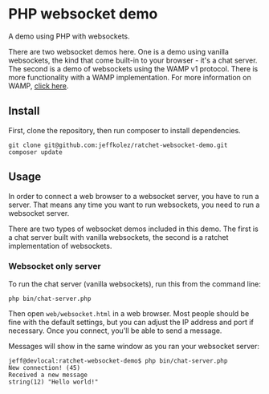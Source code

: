 # PHP websocket demo

A demo using PHP with websockets.

There are two websocket demos here. One is a demo using vanilla websockets, the kind that come built-in to your browser - it's a chat server. The second is a demo of websockets using the WAMP v1 protocol. There is more functionality with a WAMP implementation. For more information on WAMP, [click here](http://wamp-proto.org).

## Install

First, clone the repository, then run composer to install dependencies.

```
git clone git@github.com:jeffkolez/ratchet-websocket-demo.git
composer update
```

## Usage

In order to connect a web browser to a websocket server, you have to run a server. That means any time you want to run websockets, you need to run a websocket server.

There are two types of websocket demos included in this demo. The first is a chat server built with vanilla websockets, the second is a ratchet implementation of websockets.

### Websocket only server

To run the chat server (vanilla websockets), run this from the command line:

```
php bin/chat-server.php
```

Then open ```web/websocket.html``` in a web browser. Most people should be fine with the default settings, but you can adjust the IP address and port if necessary. Once you connect, you'll be able to send a message.

Messages will show in the same window as you ran your websocket server:

```
jeff@devlocal:ratchet-websocket-demo$ php bin/chat-server.php
New connection! (45)
Received a new message
string(12) "Hello world!"
```


